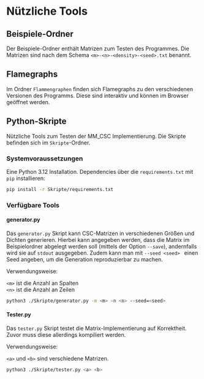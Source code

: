 # Nützliche Tools

## Beispiele-Ordner

Der Beispiele-Ordner enthält Matrizen zum Testen des Programmes. Die Matrizen
sind nach dem Schema `<m>-<n>-<density>-<seed>.txt` benannt.

## Flamegraphs

Im Ordner `Flammengraphen` finden sich Flamegraphs zu den verschiedenen
Versionen des Programms. Diese sind interaktiv und können im Browser geöffnet
werden.

## Python-Skripte

Nützliche Tools zum Testen der MM_CSC Implementierung. Die Skripte befinden sich
im `Skripte`-Ordner.

### Systemvoraussetzungen

Eine Python 3.12 Installation. Dependencies über die `requirements.txt` mit
`pip` installieren:

```sh
pip install -r Skripte/requirements.txt
```

### Verfügbare Tools

#### generator.py

Das `generator.py` Skript kann CSC-Matrizen in verschiedenen Größen und Dichten
generieren. Hierbei kann angegeben werden, dass die Matrix im Beispielordner
abgelegt werden soll (mittels der Option `--save`), andernfalls wird sie auf
`stdout` ausgegeben. Zudem kann man mit `--seed <seed> ` einen Seed angeben, um
die Generation reproduzierbar zu machen.

Verwendungsweise:

`<m>` ist die Anzahl an Spalten \
`<n>` ist die Anzahl an Zeilen

```sh
python3 ./Skripte/generator.py -m <m> -n <n> --seed=<seed>
```

#### Tester.py

Das `tester.py` Skript testet die Matrix-Implementierung auf Korrektheit. Zuvor
muss diese allerdings kompiliert werden.

Verwendungsweise:

`<a>` und `<b>` sind verschiedene Matrizen.

```sh
python3 ./Skripte/tester.py <a> <b>
```
